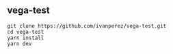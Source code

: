 ## vega-test

```
git clone https://github.com/ivanperez/vega-test.git
cd vega-test
yarn install
yarn dev
```
